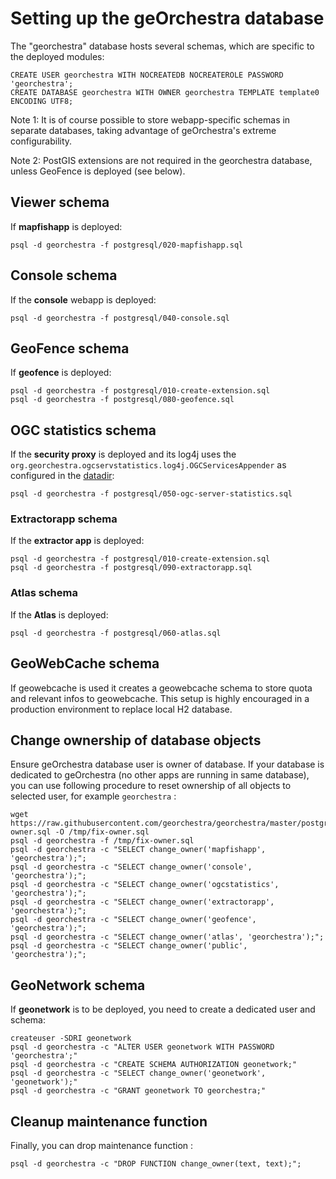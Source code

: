 # Setting up the geOrchestra database

The "georchestra" database hosts several schemas, which are specific to the deployed modules:
```
CREATE USER georchestra WITH NOCREATEDB NOCREATEROLE PASSWORD 'georchestra';
CREATE DATABASE georchestra WITH OWNER georchestra TEMPLATE template0 ENCODING UTF8;
```

Note 1: It is of course possible to store webapp-specific schemas in separate databases, taking advantage of geOrchestra's extreme configurability.

Note 2: PostGIS extensions are not required in the georchestra database, unless GeoFence is deployed (see below).

## Viewer schema

If **mapfishapp** is deployed:
```
psql -d georchestra -f postgresql/020-mapfishapp.sql
```

## Console schema

If the **console** webapp is deployed:
```
psql -d georchestra -f postgresql/040-console.sql
```

## GeoFence schema

If **geofence** is deployed:
```
psql -d georchestra -f postgresql/010-create-extension.sql
psql -d georchestra -f postgresql/080-geofence.sql
```

## OGC statistics schema

If the **security proxy** is deployed and its log4j uses the `org.georchestra.ogcservstatistics.log4j.OGCServicesAppender` as configured in the [datadir](https://github.com/georchestra/datadir/blob/docker-master/security-proxy/log4j/log4j.properties):
```
psql -d georchestra -f postgresql/050-ogc-server-statistics.sql
```

### Extractorapp schema

If the **extractor app** is deployed:
```
psql -d georchestra -f postgresql/010-create-extension.sql
psql -d georchestra -f postgresql/090-extractorapp.sql
```

### Atlas schema

If the **Atlas** is deployed:
```
psql -d georchestra -f postgresql/060-atlas.sql
```

## GeoWebCache schema

If geowebcache is used it creates a geowebcache schema to store quota and relevant infos to
geowebcache. This setup is highly encouraged in a production environment to replace local H2 database.

## Change ownership of database objects

Ensure geOrchestra database user is owner of database. If your database is dedicated to geOrchestra (no other
apps are running in same database), you can use following procedure to reset ownership of all objects to selected user, for
example ```georchestra``` :

```
wget https://raw.githubusercontent.com/georchestra/georchestra/master/postgresql/fix-owner.sql -O /tmp/fix-owner.sql
psql -d georchestra -f /tmp/fix-owner.sql
psql -d georchestra -c "SELECT change_owner('mapfishapp', 'georchestra');";
psql -d georchestra -c "SELECT change_owner('console', 'georchestra');";
psql -d georchestra -c "SELECT change_owner('ogcstatistics', 'georchestra');";
psql -d georchestra -c "SELECT change_owner('extractorapp', 'georchestra');";
psql -d georchestra -c "SELECT change_owner('geofence', 'georchestra');";
psql -d georchestra -c "SELECT change_owner('atlas', 'georchestra');";
psql -d georchestra -c "SELECT change_owner('public', 'georchestra');";
```

## GeoNetwork schema

If **geonetwork** is to be deployed, you need to create a dedicated user and schema:
```
createuser -SDRI geonetwork
psql -d georchestra -c "ALTER USER geonetwork WITH PASSWORD 'georchestra';"
psql -d georchestra -c "CREATE SCHEMA AUTHORIZATION geonetwork;"
psql -d georchestra -c "SELECT change_owner('geonetwork', 'geonetwork');"
psql -d georchestra -c "GRANT geonetwork TO georchestra;"
```

## Cleanup maintenance function

Finally, you can drop maintenance function :
```
psql -d georchestra -c "DROP FUNCTION change_owner(text, text);";
```
